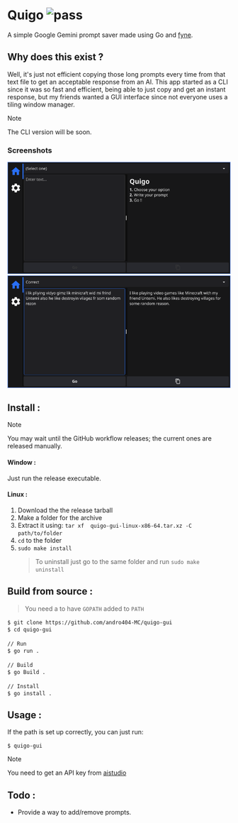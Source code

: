 # Quigo ![pass](https://github.com/andro404-MC/quigo-gui/actions/workflows/test.yml/badge.svg)

A simple Google Gemini prompt saver made using Go and [fyne](https://github.com/fyne-io/fyne/).

## Why does this exist ?

Well, it's just not efficient copying those long prompts every time from that text file to get an acceptable response from an AI. This app started as a CLI since it was so fast and efficient, being able to just copy and get an instant response, but my friends wanted a GUI interface since not everyone uses a tiling window manager.

> [!NOTE]
> The CLI version will be soon.

### Screenshots

![main](asset/Screenshot_2024-05-12-12-12-04_1366x768.png)
![correct](asset/Screenshot_2024-05-12-12-17-14_1366x768.png)

## Install :

> [!NOTE]
> You may wait until the GitHub workflow releases; the current ones are released manually.

#### Window :

Just run the release executable.

#### Linux :

1. Download the the release tarball
2. Make a folder for the archive
3. Extract it using: `tar xf  quigo-gui-linux-x86-64.tar.xz -C path/to/folder`
4. `cd` to the folder
5. `sudo make install`
   > To uninstall just go to the same folder and run `sudo make uninstall`

## Build from source :

> You need a to have `GOPATH` added to `PATH`

```
$ git clone https://github.com/andro404-MC/quigo-gui
$ cd quigo-gui

// Run
$ go run .

// Build
$ go Build .

// Install
$ go install .
```

## Usage :

If the path is set up correctly, you can just run:

```
$ quigo-gui
```

> [!NOTE]
> You need to get an API key from [aistudio](https://aistudio.google.com/app/apikey)

## Todo :

- Provide a way to add/remove prompts.
